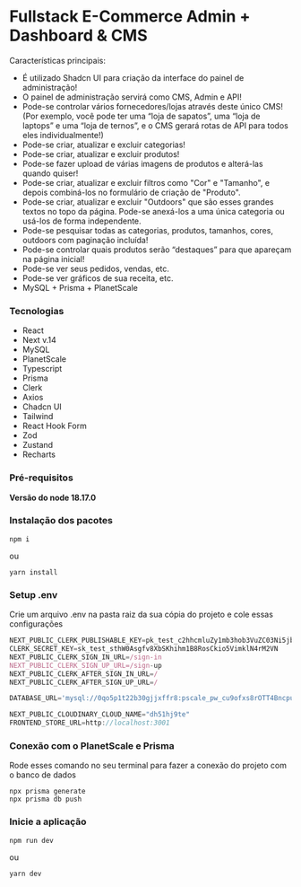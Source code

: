 # Fullstack E-Commerce Admin + Dashboard & CMS

Características principais:

- É utilizado Shadcn UI para criação da interface do painel de administração!
- O painel de administração servirá como CMS, Admin e API!
- Pode-se controlar vários fornecedores/lojas através deste único CMS! (Por exemplo, você pode ter uma “loja de sapatos”, uma “loja de laptops” e uma “loja de ternos”, e o CMS gerará rotas de API para todos eles individualmente!)
- Pode-se criar, atualizar e excluir categorias!
- Pode-se criar, atualizar e excluir produtos!
- Pode-se fazer upload de várias imagens de produtos e alterá-las quando quiser!
- Pode-se criar, atualizar e excluir filtros como "Cor" e "Tamanho", e depois combiná-los no formulário de criação de "Produto".
- Pode-se criar, atualizar e excluir "Outdoors" que são esses grandes textos no topo da página. Pode-se anexá-los a uma única categoria ou usá-los de forma independente.
- Pode-se pesquisar todas as categorias, produtos, tamanhos, cores, outdoors com paginação incluída!
- Pode-se controlar quais produtos serão “destaques” para que apareçam na página inicial!
- Pode-se ver seus pedidos, vendas, etc.
- Pode-se ver gráficos de sua receita, etc.
- MySQL + Prisma + PlanetScale

### Tecnologias

- React
- Next v.14
- MySQL
- PlanetScale
- Typescript
- Prisma
- Clerk
- Axios
- Chadcn UI
- Tailwind
- React Hook Form
- Zod
- Zustand
- Recharts

### Pré-requisitos

**Versão do node 18.17.0**

### Instalação dos pacotes

```shell
npm i
```

ou

```shell
yarn install
```

### Setup .env

Crie um arquivo .env na pasta raiz da sua cópia do projeto e cole essas configurações

```js
NEXT_PUBLIC_CLERK_PUBLISHABLE_KEY=pk_test_c2hhcmluZy1mb3hob3VuZC03Ni5jbGVyay5hY2NvdW50cy5kZXYk
CLERK_SECRET_KEY=sk_test_sthW0Asgfv8XbSKhihm1B8RosCkio5VimklN4rM2VN
NEXT_PUBLIC_CLERK_SIGN_IN_URL=/sign-in
NEXT_PUBLIC_CLERK_SIGN_UP_URL=/sign-up
NEXT_PUBLIC_CLERK_AFTER_SIGN_IN_URL=/
NEXT_PUBLIC_CLERK_AFTER_SIGN_UP_URL=/

DATABASE_URL='mysql://0qo5p1t22b30gjjxffr8:pscale_pw_cu9ofxs8rOTT4BncpuepZ3LijyjjDvERLnIbEuZ65CK@aws.connect.psdb.cloud/store-admin?sslaccept=strict'

NEXT_PUBLIC_CLOUDINARY_CLOUD_NAME="dh51hj9te"
FRONTEND_STORE_URL=http://localhost:3001

```

### Conexão com o PlanetScale e Prisma

Rode esses comando no seu terminal para fazer a conexão do projeto com o banco de dados

```shell
npx prisma generate
npx prisma db push
```

### Inicie a aplicação

```shell
npm run dev
```

ou

```shell
yarn dev
```

